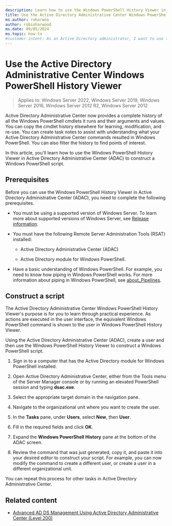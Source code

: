 ```yaml
---
description: Learn how to use the Windows PowerShell History Viewer in Active Directory Administrative Center to construct Windows PowerShell scripts.
title: Use the Active Directory Administrative Center Windows PowerShell History Viewer in Windows Server
ms.author: roharwoo
author: robinharwood
ms.date: 09/05/2024
ms.topic: how-to
#customer intent: As an Active Directory administrator, I want to use the Windows PowerShell History Viewer in Active Directory Administrative Center so that I can construct Windows PowerShell scripts based on the commands I run in Active Directory Administrative Center.
---
```


# Use the Active Directory Administrative Center Windows PowerShell History Viewer

> Applies to: Windows Server 2022, Windows Server 2019, Windows Server 2016, Windows Server 2012 R2, Windows Server 2012

Active Directory Administrative Center now provides a complete history of all the Windows PowerShell cmdlets it runs and their arguments and values. You can copy the cmdlet history elsewhere for learning, modification, and re-use. You can create task notes to assist with understanding what your Active Directory Administrative Center commands resulted in Windows PowerShell. You can also filter the history to find points of interest.

In this article, you'll learn how to use the Windows PowerShell History Viewer in Active Directory Administrative Center (ADAC) to construct a Windows PowerShell script.

## Prerequisites

Before you can use the Windows PowerShell History Viewer in Active Directory Administrative Center (ADAC), you need to complete the following prerequisites.

- You must be using a supported version of Windows Server. To learn more about supported versions of Windows Server, see [Release information](../../../../get-started/windows-server-release-info.md).

- You must have the following Remote Server Administration Tools (RSAT) installed:

  - Active Directory Administrative Center (ADAC)

  - Active Directory module for Windows PowerShell.

- Have a basic understanding of Windows PowerShell. For example, you need to know how piping in Windows PowerShell works. For more information about piping in Windows PowerShell, see [about_Pipelines](/powershell/module/microsoft.powershell.core/about/about_pipelines).

## Construct a script

The Active Directory Administrative Center Windows PowerShell History Viewer's purpose is for you to learn through practical experience. As actions are executed in the user interface, the equivalent Windows PowerShell command is shown to the user in Windows PowerShell History Viewer.

Using the Active Directory Administrative Center (ADAC), create a user and then use the Windows PowerShell History Viewer to construct a Windows PowerShell script.

1. Sign in to a computer that has the Active Directory module for Windows PowerShell installed.

1. Open Active Directory Administrative Center, either from the Tools menu of the Server Manager console or by running an elevated PowerShell session and typing **dsac.exe**.

1. Select the appropriate target domain in the navigation pane.

1. Navigate to the organizational unit where you want to create the user.

1. In the **Tasks** pane, under **Users**, select **New**, then **User**.

1. Fill in the required fields and click **OK**.

1. Expand the **Windows PowerShell History** pane at the bottom of the ADAC screen.

1. Review the command that was just generated, copy it, and paste it into your desired editor to construct your script. For example, you can now modify the command to create a different user, or create a user in a different organizational unit.

You can repeat this process for other tasks in Active Directory Administrative Center.

## Related content

- [Advanced AD DS Management Using Active Directory Administrative Center (Level 200)](Advanced-AD-DS-Management-Using-Active-Directory-Administrative-Center--Level-200-.md)
